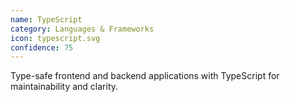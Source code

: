 ```yaml
---
name: TypeScript
category: Languages & Frameworks
icon: typescript.svg
confidence: 75
---
```


Type-safe frontend and backend applications with TypeScript for maintainability and clarity.
